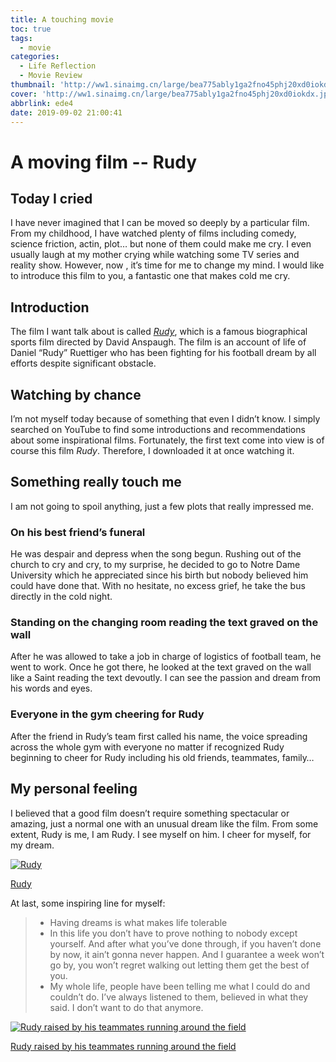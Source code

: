 ```yaml
---
title: A touching movie
toc: true
tags:
  - movie
categories:
  - Life Reflection
  - Movie Review
thumbnail: 'http://ww1.sinaimg.cn/large/bea775ably1ga2fno45phj20xd0iokdx.jpg'
cover: 'http://ww1.sinaimg.cn/large/bea775ably1ga2fno45phj20xd0iokdx.jpg'
abbrlink: ede4
date: 2019-09-02 21:00:41
---
```


# A moving film -- Rudy

## Today I cried

I have never imagined that I can be moved so deeply by a particular film. From my childhood, I have watched plenty of films including comedy, science friction, actin, plot… but none of them could make me cry. I even usually laugh at my mother crying while watching some TV series and reality show. However, now , it’s time for me to change my mind. I would like to introduce this film to you, a fantastic one that makes cold me cry.

## Introduction

The film I want talk about is called [*Rudy*](https://en.wikipedia.org/wiki/Rudy_(film)), which is a famous biographical sports film directed by David Anspaugh. The film is an account of life of Daniel “Rudy” Ruettiger who has been fighting for his football dream by all efforts despite significant obstacle.

## Watching by chance

I’m not myself today because of something that even I didn’t know. I simply searched on YouTube to find some introductions and recommendations about some inspirational films. Fortunately, the first text come into view is of course this film *Rudy*. Therefore, I downloaded it at once watching it.

## Something really touch me

I am not going to spoil anything, just a few plots that really impressed me.

### On his best friend’s funeral

He was despair and depress when the song begun. Rushing out of the church to cry and cry, to my surprise, he decided to go to Notre Dame University which he appreciated since his birth but nobody believed him could have done that. With no hesitate, no excess grief, he take the bus directly in the cold night.

### Standing on the changing room reading the text graved on the wall

After he was allowed to take a job in charge of logistics of football team, he went to work. Once he got there, he looked at the text graved on the wall like a Saint reading the text devoutly. I can see the passion and dream from his words and eyes.

### Everyone in the gym cheering for Rudy

After the friend in Rudy’s team first called his name, the voice spreading across the whole gym with everyone no matter if recognized Rudy beginning to cheer for Rudy including his old friends, teammates, family…

## My personal feeling

I believed that a good film doesn’t require something spectacular or amazing, just a normal one with an unusual dream like the film. From some extent, Rudy is me, I am Rudy. I see myself on him. I cheer for myself, for my dream.

[![Rudy](https://upload-images.jianshu.io/upload_images/3525704-954220d0ac4aa0ea.png?imageMogr2/auto-orient/strip%7CimageView2/2/w/586/format/webp)](https://upload-images.jianshu.io/upload_images/3525704-954220d0ac4aa0ea.png?imageMogr2/auto-orient/strip|imageView2/2/w/586/format/webp)

[Rudy](https://upload-images.jianshu.io/upload_images/3525704-954220d0ac4aa0ea.png?imageMogr2/auto-orient/strip|imageView2/2/w/586/format/webp)



At last, some inspiring line for myself:

> - Having dreams is what makes life tolerable
> - In this life you don’t have to prove nothing to nobody except yourself. And after what you’ve done through, if you haven’t done by now, it ain’t gonna never happen. And I guarantee a week won’t go by, you won’t regret walking out letting them get the best of you.
> - My whole life, people have been telling me what I could do and couldn’t do. I’ve always listened to them, believed in what they said. I don’t want to do that anymore.

[![Rudy raised by his teammates running around the field](https://upload-images.jianshu.io/upload_images/3525704-c8a79e8872e6a66a.png?imageMogr2/auto-orient/strip%7CimageView2/2/w/640/format/webp)](https://upload-images.jianshu.io/upload_images/3525704-c8a79e8872e6a66a.png?imageMogr2/auto-orient/strip|imageView2/2/w/640/format/webp)

[Rudy raised by his teammates running around the field](https://upload-images.jianshu.io/upload_images/3525704-c8a79e8872e6a66a.png?imageMogr2/auto-orient/strip|imageView2/2/w/640/format/webp)